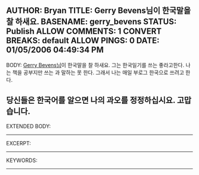 AUTHOR: Bryan
TITLE: Gerry Bevens님이 한국말을 찰 하새요.
BASENAME: gerry_bevens
STATUS: Publish
ALLOW COMMENTS: 1
CONVERT BREAKS: __default__
ALLOW PINGS: 0
DATE: 01/05/2006 04:49:34 PM
-----
BODY:
<a href="http://koreanlanguagenotes.blogspot.com/2005/11/how-do-i-study-korean.html">Gerry Bevens님</a>이 한국말을 찰 하새요. 그는 한국일기를 쓰는 좋라고한다. 나는 책을 공부지만 쓰는 과 말하는 못 한다. 그래서 나는 매일 부로그 한국으로 쓰려고 한다.

당신들은 한국어를 알으면 나의 과오를 정정하십시요. 고맙습니다.
-----
EXTENDED BODY:

-----
EXCERPT:

-----
KEYWORDS:

-----


